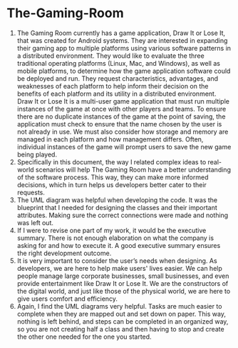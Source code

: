 # The-Gaming-Room
1. The Gaming Room currently has a game application, Draw It or Lose It, that was created for Android systems. They are interested in expanding their gaming app to multiple platforms using various software patterns in a distributed environment. They would like to evaluate the three traditional operating platforms (Linux, Mac, and Windows), as well as mobile platforms, to determine how the game application software could be deployed and run. They request characteristics, advantages, and weaknesses of each platform to help inform their decision on the benefits of each platform and its utility in a distributed environment. Draw It or Lose It is a multi-user game application that must run multiple instances of the game at once with other players and teams. To ensure there are no duplicate instances of the game at the point of saving, the application must check to ensure that the name chosen by the user is not already in use. We must also consider how storage and memory are managed in each platform and how management differs. Often, individual instances of the game will prompt users to save the new game being played.
2. Specifically in this document, the way I related complex ideas to real-world scenarios will help The Gaming Room have a better understanding of the software process. This way, they can make more informed decisions, which in turn helps us developers better cater to their requests. 
3. The UML diagram was helpful when developing the code. It was the blueprint that I needed for designing the classes and their important attributes. Making sure the correct connections were made and nothing was left out.
4. If I were to revise one part of my work, it would be the executive summary. There is not enough elaboration on what the company is asking for and how to execute it. A good executive summary ensures the right development outcome. 
5. It is very important to consider the user’s needs when designing. As developers, we are here to help make users' lives easier. We can help people manage large corporate businesses, small businesses, and even provide entertainment like Draw It or Lose It. We are the constructors of the digital world, and just like those of the physical world, we are here to give users comfort and efficiency.
6. Again, I find the UML diagrams very helpful. Tasks are much easier to complete when they are mapped out and set down on paper. This way, nothing is left behind, and steps can be completed in an organized way, so you are not creating half a class and then having to stop and create the other one needed for the one you started.
